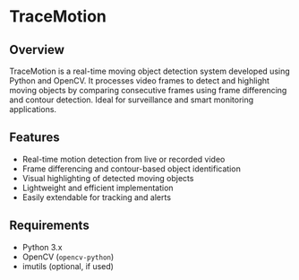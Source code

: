 # TraceMotion

## Overview
TraceMotion is a real-time moving object detection system developed using Python and OpenCV. It processes video frames to detect and highlight moving objects by comparing consecutive frames using frame differencing and contour detection. Ideal for surveillance and smart monitoring applications.

## Features
- Real-time motion detection from live or recorded video
- Frame differencing and contour-based object identification
- Visual highlighting of detected moving objects
- Lightweight and efficient implementation
- Easily extendable for tracking and alerts

## Requirements
- Python 3.x
- OpenCV (`opencv-python`)
- imutils (optional, if used)
